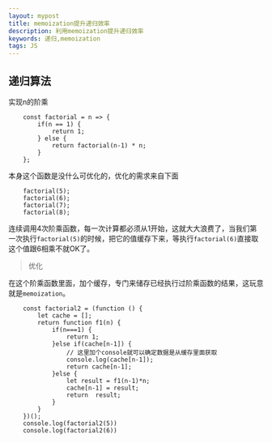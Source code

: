 ```yaml
---
layout: mypost
title: memoization提升递归效率
description: 利用memoization提升递归效率
keywords: 递归,memoization
tags: JS
---
```


## 递归算法
实现n的阶乘
```
    const factorial = n => {
        if(n == 1) {
            return 1;
        } else {
            return factorial(n-1) * n;
        }
    };
```
本身这个函数是没什么可优化的，优化的需求来自下面
```
    factorial(5);
    factorial(6);
    factorial(7);
    factorial(8);
```
连续调用4次阶乘函数，每一次计算都必须从1开始，这就大大浪费了，当我们第一次执行`factorial(5)`的时候，把它的值缓存下来，等执行`factorial(6)`直接取这个值跟6相乘不就OK了。

> 优化

在这个阶乘函数里面，加个缓存，专门来储存已经执行过阶乘函数的结果，这玩意就是`memoization`。

```
    const factorial2 = (function () {
        let cache = [];
        return function f1(n) {
            if(n===1) {
                return 1;
            }else if(cache[n-1]) {
                // 这里加个console就可以确定数据是从缓存里面获取
                console.log(cache[n-1]);
                return cache[n-1];
            }else {
                let result = f1(n-1)*n;
                cache[n-1] = result;
                return  result;
            }
        }
    })();
    console.log(factorial2(5))
    console.log(factorial2(6))
```